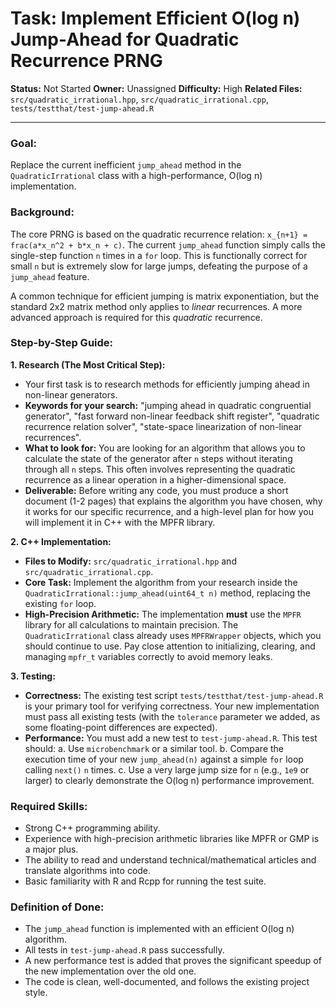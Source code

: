 # Task: Implement Efficient O(log n) Jump-Ahead for Quadratic Recurrence PRNG

**Status:** Not Started
**Owner:** Unassigned
**Difficulty:** High
**Related Files:** `src/quadratic_irrational.hpp`, `src/quadratic_irrational.cpp`, `tests/testthat/test-jump-ahead.R`

---

### Goal:
Replace the current inefficient `jump_ahead` method in the `QuadraticIrrational` class with a high-performance, O(log n) implementation.

### Background:
The core PRNG is based on the quadratic recurrence relation: `x_{n+1} = frac(a*x_n^2 + b*x_n + c)`. The current `jump_ahead` function simply calls the single-step function `n` times in a `for` loop. This is functionally correct for small `n` but is extremely slow for large jumps, defeating the purpose of a `jump_ahead` feature.

A common technique for efficient jumping is matrix exponentiation, but the standard 2x2 matrix method only applies to *linear* recurrences. A more advanced approach is required for this *quadratic* recurrence.

### Step-by-Step Guide:

**1. Research (The Most Critical Step):**
   - Your first task is to research methods for efficiently jumping ahead in non-linear generators.
   - **Keywords for your search:** "jumping ahead in quadratic congruential generator", "fast forward non-linear feedback shift register", "quadratic recurrence relation solver", "state-space linearization of non-linear recurrences".
   - **What to look for:** You are looking for an algorithm that allows you to calculate the state of the generator after `n` steps without iterating through all `n` steps. This often involves representing the quadratic recurrence as a linear operation in a higher-dimensional space.
   - **Deliverable:** Before writing any code, you must produce a short document (1-2 pages) that explains the algorithm you have chosen, why it works for our specific recurrence, and a high-level plan for how you will implement it in C++ with the MPFR library.

**2. C++ Implementation:**
   - **Files to Modify:** `src/quadratic_irrational.hpp` and `src/quadratic_irrational.cpp`.
   - **Core Task:** Implement the algorithm from your research inside the `QuadraticIrrational::jump_ahead(uint64_t n)` method, replacing the existing `for` loop.
   - **High-Precision Arithmetic:** The implementation **must** use the `MPFR` library for all calculations to maintain precision. The `QuadraticIrrational` class already uses `MPFRWrapper` objects, which you should continue to use. Pay close attention to initializing, clearing, and managing `mpfr_t` variables correctly to avoid memory leaks.

**3. Testing:**
   - **Correctness:** The existing test script `tests/testthat/test-jump-ahead.R` is your primary tool for verifying correctness. Your new implementation must pass all existing tests (with the `tolerance` parameter we added, as some floating-point differences are expected).
   - **Performance:** You must add a new test to `test-jump-ahead.R`. This test should:
     a. Use `microbenchmark` or a similar tool.
     b. Compare the execution time of your new `jump_ahead(n)` against a simple `for` loop calling `next()` `n` times.
     c. Use a very large jump size for `n` (e.g., `1e9` or larger) to clearly demonstrate the O(log n) performance improvement.

### Required Skills:
- Strong C++ programming ability.
- Experience with high-precision arithmetic libraries like MPFR or GMP is a major plus.
- The ability to read and understand technical/mathematical articles and translate algorithms into code.
- Basic familiarity with R and Rcpp for running the test suite.

### Definition of Done:
- The `jump_ahead` function is implemented with an efficient O(log n) algorithm.
- All tests in `test-jump-ahead.R` pass successfully.
- A new performance test is added that proves the significant speedup of the new implementation over the old one.
- The code is clean, well-documented, and follows the existing project style.
